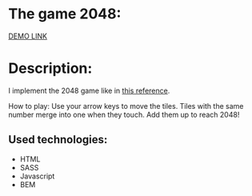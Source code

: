   # The game 2048:
  
   [DEMO LINK](https://vitalii-heiko.github.io/2048_game/)

  # Description:

  I implement the 2048 game like in [this reference](https://play2048.co/).
  
 How to play: Use your arrow keys to move the tiles. Tiles with the same number merge into one when they touch. Add them up to reach 2048!
    
## Used technologies:
  * HTML
  * SASS
  * Javascript
  * BEM
